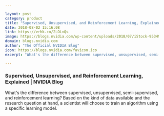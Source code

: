 ```yaml
---

layout: post
category: product
title: "Supervised, Unsupervised, and Reinforcement Learning, Explained"
date: 2018-08-02 15:16:08
link: https://vrhk.co/2LOLvQs
image: https://blogs.nvidia.com/wp-content/uploads/2018/07/iStock-953497790-672x448.jpg
domain: blogs.nvidia.com
author: "The Official NVIDIA Blog"
icon: https://blogs.nvidia.com/favicon.ico
excerpt: "What's the difference between supervised, unsupervised, semi-supervised, and reinforcement learning? Based on the kind of data available and the research question at hand, a scientist will choose to train an algorithm using a specific learning model."

---
```


### Supervised, Unsupervised, and Reinforcement Learning, Explained | NVIDIA Blog

What's the difference between supervised, unsupervised, semi-supervised, and reinforcement learning? Based on the kind of data available and the research question at hand, a scientist will choose to train an algorithm using a specific learning model.